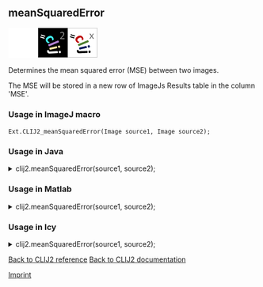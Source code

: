 ## meanSquaredError
<img src="images/mini_empty_logo.png"/><img src="images/mini_clij2_logo.png"/><img src="images/mini_clijx_logo.png"/>

Determines the mean squared error (MSE) between two images. 

The MSE will be stored in a new row of ImageJs
Results table in the column 'MSE'.

### Usage in ImageJ macro
```
Ext.CLIJ2_meanSquaredError(Image source1, Image source2);
```




### Usage in Java


<details>

<summary>
clij2.meanSquaredError(source1, source2);
</summary>
<pre class="highlight">// init CLIJ and GPU
import net.haesleinhuepf.clij2.CLIJ2;
import net.haesleinhuepf.clij.clearcl.ClearCLBuffer;
CLIJ2 clij2 = CLIJ2.getInstance();

// get input parameters
ClearCLBuffer source1 = clij2.push(source1ImagePlus);
ClearCLBuffer source2 = clij2.push(source2ImagePlus);
</pre>

<pre class="highlight">
// Execute operation on GPU
double resultMeanSquaredError = clij2.meanSquaredError(source1, source2);
</pre>

<pre class="highlight">
//show result
System.out.println(resultMeanSquaredError);

// cleanup memory on GPU
clij2.release(source1);
clij2.release(source2);
</pre>

</details>





### Usage in Matlab


<details>

<summary>
clij2.meanSquaredError(source1, source2);
</summary>
<pre class="highlight">% init CLIJ and GPU
clij2 = init_clatlab();

% get input parameters
source1 = clij2.pushMat(source1_matrix);
source2 = clij2.pushMat(source2_matrix);
</pre>

<pre class="highlight">
% Execute operation on GPU
double resultMeanSquaredError = clij2.meanSquaredError(source1, source2);
</pre>

<pre class="highlight">
% show result
System.out.println(resultMeanSquaredError);

% cleanup memory on GPU
clij2.release(source1);
clij2.release(source2);
</pre>

</details>





### Usage in Icy


<details>

<summary>
clij2.meanSquaredError(source1, source2);
</summary>
<pre class="highlight">// init CLIJ and GPU
importClass(net.haesleinhuepf.clicy.CLICY);
importClass(Packages.icy.main.Icy);

clij2 = CLICY.getInstance();

// get input parameters
source1_sequence = getSequence();
source1 = clij2.pushSequence(source1_sequence);
source2_sequence = getSequence();
source2 = clij2.pushSequence(source2_sequence);
</pre>

<pre class="highlight">
// Execute operation on GPU
double resultMeanSquaredError = clij2.meanSquaredError(source1, source2);
</pre>

<pre class="highlight">
// show result
System.out.println(resultMeanSquaredError);

// cleanup memory on GPU
clij2.release(source1);
clij2.release(source2);
</pre>

</details>



[Back to CLIJ2 reference](https://clij.github.io/clij2-docs/reference)
[Back to CLIJ2 documentation](https://clij.github.io/clij2-docs)

[Imprint](https://clij.github.io/imprint)
